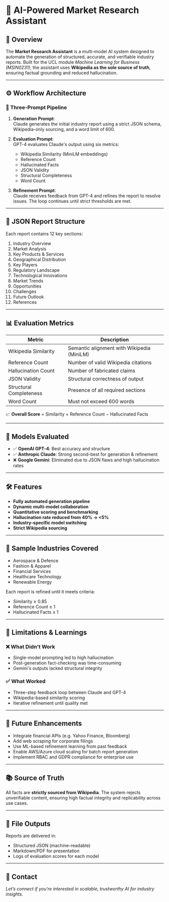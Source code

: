 # 🤖 AI-Powered Market Research Assistant

## 📌 Overview
The **Market Research Assistant** is a multi-model AI system designed to automate the generation of structured, accurate, and verifiable industry reports. Built for the UCL module *Machine Learning for Business (MSIN0231)*, the assistant uses **Wikipedia as the sole source of truth**, ensuring factual grounding and reduced hallucination.

---

## ⚙️ Workflow Architecture

### 🔁 Three-Prompt Pipeline
1. **Generation Prompt**:  
   Claude generates the initial industry report using a strict JSON schema, Wikipedia-only sourcing, and a word limit of 600.

2. **Evaluation Prompt**:  
   GPT-4 evaluates Claude's output using six metrics:
   - Wikipedia Similarity (MiniLM embeddings)
   - Reference Count
   - Hallucinated Facts
   - JSON Validity
   - Structural Completeness
   - Word Count

3. **Refinement Prompt**:  
   Claude receives feedback from GPT-4 and refines the report to resolve issues. The loop continues until strict thresholds are met.

---

## 📐 JSON Report Structure

Each report contains 12 key sections:
1. Industry Overview  
2. Market Analysis  
3. Key Products & Services  
4. Geographical Distribution  
5. Key Players  
6. Regulatory Landscape  
7. Technological Innovations  
8. Market Trends  
9. Opportunities  
10. Challenges  
11. Future Outlook  
12. References  

---

## 📊 Evaluation Metrics

| Metric                  | Description                                           |
|------------------------|-------------------------------------------------------|
| Wikipedia Similarity   | Semantic alignment with Wikipedia (MiniLM)           |
| Reference Count        | Number of valid Wikipedia citations                  |
| Hallucination Count    | Number of fabricated claims                          |
| JSON Validity          | Structural correctness of output                     |
| Structural Completeness| Presence of all required sections                    |
| Word Count             | Must not exceed 600 words                            |

📈 **Overall Score** = Similarity + Reference Count − Hallucinated Facts

---

## 🧪 Models Evaluated

- ✅ **OpenAI GPT-4**: Best accuracy and structure
- ✅ **Anthropic Claude**: Strong second-best for generation & refinement
- ❌ **Google Gemini**: Eliminated due to JSON flaws and high hallucination rates

---

## 🛠 Features

- **Fully automated generation pipeline**
- **Dynamic multi-model collaboration**
- **Quantitative scoring and benchmarking**
- **Hallucination rate reduced from 40% → <5%**
- **Industry-specific model switching**
- **Strict Wikipedia sourcing**

---

## 📝 Sample Industries Covered

- Aerospace & Defence  
- Fashion & Apparel  
- Financial Services  
- Healthcare Technology  
- Renewable Energy

Each report is refined until it meets criteria:
- Similarity ≥ 0.85  
- Reference Count ≥ 1  
- Hallucinated Facts ≤ 1  

---

## 🧱 Limitations & Learnings

### ❌ What Didn't Work
- Single-model prompting led to high hallucination
- Post-generation fact-checking was time-consuming
- Gemini's outputs lacked structural integrity

### ✅ What Worked
- Three-step feedback loop between Claude and GPT-4
- Wikipedia-based similarity scoring
- Iterative refinement until quality met

---

## 🚀 Future Enhancements

- Integrate financial APIs (e.g. Yahoo Finance, Bloomberg)
- Add web scraping for corporate filings
- Use ML-based refinement learning from past feedback
- Enable AWS/Azure cloud scaling for batch report generation
- Implement RBAC and GDPR compliance for enterprise use

---

## 📚 Source of Truth

All facts are **strictly sourced from Wikipedia**. The system rejects unverifiable content, ensuring high factual integrity and replicability across use cases.

---

## 📂 File Outputs

Reports are delivered in:
- Structured JSON (machine-readable)
- Markdown/PDF for presentation
- Logs of evaluation scores for each model

---

## 💬 Contact

*Let’s connect if you're interested in scalable, trustworthy AI for industry insights.*
